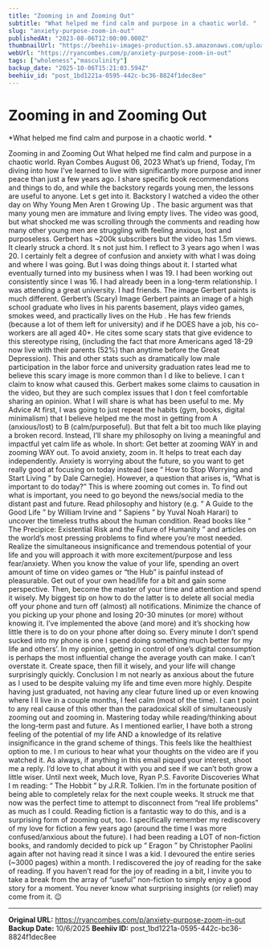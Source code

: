 ```yaml
---
title: "Zooming in and Zooming Out"
subtitle: "What helped me find calm and purpose in a chaotic world. "
slug: "anxiety-purpose-zoom-in-out"
publishedAt: "2023-08-06T12:00:00.000Z"
thumbnailUrl: "https://beehiiv-images-production.s3.amazonaws.com/uploads/asset/file/0a59f2f1-cdd4-4cad-8be0-29181f347f9b/steven-wright-mq8QogEBy00-unsplash.jpg?t=1718474191"
webUrl: "https://ryancombes.com/p/anxiety-purpose-zoom-in-out"
tags: ["wholeness","masculinity"]
backup_date: "2025-10-06T15:21:03.594Z"
beehiiv_id: "post_1bd1221a-0595-442c-bc36-8824f1dec8ee"
---
```


# Zooming in and Zooming Out

*What helped me find calm and purpose in a chaotic world. *



Zooming in and Zooming Out What helped me find calm and purpose in a chaotic world. Ryan Combes August 06, 2023 What’s up friend, Today, I’m diving into how I’ve learned to live with significantly more purpose and inner peace than just a few years ago. I share specific book recommendations and things to do, and while the backstory regards young men, the lessons are useful to anyone. Let s get into it. Backstory I watched a video the other day on Why Young Men Aren t Growing Up . The basic argument was that many young men are immature and living empty lives. The video was good, but what shocked me was scrolling through the comments and reading how many other young men are struggling with feeling anxious, lost and purposeless. Gerbert has ~200k subscribers but the video has 1.5m views. It clearly struck a chord. It s not just him. I reflect to 3 years ago when I was 20. I certainly felt a degree of confusion and anxiety with what I was doing and where I was going. But I was doing things about it. I started what eventually turned into my business when I was 19. I had been working out consistently since I was 16. I had already been in a long-term relationship. I was attending a great university. I had friends. The image Gerbert paints is much different. Gerbert’s (Scary) Image Gerbert paints an image of a high school graduate who lives in his parents basement, plays video games, smokes weed, and practically lives on the Hub . He has few friends (because a lot of them left for university) and if he DOES have a job, his co-workers are all aged 40+. He cites some scary stats that give evidence to this stereotype rising, (including the fact that more Americans aged 18-29 now live with their parents (52%) than anytime before the Great Depression). This and other stats such as dramatically low male participation in the labor force and university graduation rates lead me to believe this scary image is more common than I d like to believe. I can t claim to know what caused this. Gerbert makes some claims to causation in the video, but they are such complex issues that I don t feel comfortable sharing an opinion. What I will share is what has been useful to me. My Advice At first, I was going to just repeat the habits (gym, books, digital minimalism) that I believe helped me the most in getting from A (anxious/lost) to B (calm/purposeful). But that felt a bit too much like playing a broken record. Instead, I’ll share my philosophy on living a meaningful and impactful yet calm life as whole. In short: Get better at zooming WAY in and zooming WAY out. To avoid anxiety, zoom in. It helps to treat each day independently. Anxiety is worrying about the future, so you want to get really good at focusing on today instead (see “ How to Stop Worrying and Start Living ” by Dale Carnegie). However, a question that arises is, “What is important to do today?” This is where zooming out comes in. To find out what is important, you need to go beyond the news/social media to the distant past and future. Read philosophy and history (e.g. “ A Guide to the Good Life ” by William Irvine and “ Sapiens ” by Yuval Noah Harari) to uncover the timeless truths about the human condition. Read books like “ The Precipice: Existential Risk and the Future of Humanity ” and articles on the world’s most pressing problems to find where you’re most needed. Realize the simultaneous insignificance and tremendous potential of your life and you will approach it with more excitement/purpose and less fear/anxiety. When you know the value of your life, spending an overt amount of time on video games or “the Hub” is painful instead of pleasurable. Get out of your own head/life for a bit and gain some perspective. Then, become the master of your time and attention and spend it wisely. My biggest tip on how to do the latter is to delete all social media off your phone and turn off (almost) all notifications. Minimize the chance of you picking up your phone and losing 20-30 minutes (or more) without knowing it. I’ve implemented the above (and more) and it’s shocking how little there is to do on your phone after doing so. Every minute I don’t spend sucked into my phone is one I spend doing something much better for my life and others’. In my opinion, getting in control of one’s digital consumption is perhaps the most influential change the average youth can make. I can’t overstate it. Create space, then fill it wisely, and your life will change surprisingly quickly. Conclusion I m not nearly as anxious about the future as I used to be despite valuing my life and time even more highly. Despite having just graduated, not having any clear future lined up or even knowing where I ll live in a couple months, I feel calm (most of the time). I can t point to any real cause of this other than the paradoxical skill of simultaneously zooming out and zooming in. Mastering today while reading/thinking about the long-term past and future. As I mentioned earlier, I have both a strong feeling of the potential of my life AND a knowledge of its relative insignificance in the grand scheme of things. This feels like the healthiest option to me. I m curious to hear what your thoughts on the video are if you watched it. As always, if anything in this email piqued your interest, shoot me a reply. I’d love to chat about it with you and see if we can’t both grow a little wiser. Until next week, Much love, Ryan P.S. Favorite Discoveries What I m reading: “ The Hobbit ” by J.R.R. Tolkien. I’m in the fortunate position of being able to completely relax for the next couple weeks. It struck me that now was the perfect time to attempt to disconnect from “real life problems” as much as I could. Reading fiction is a fantastic way to do this, and is a surprising form of zooming out, too. I specifically remember my rediscovery of my love for fiction a few years ago (around the time I was more confused/anxious about the future). I had been reading a LOT of non-fiction books, and randomly decided to pick up “ Eragon ” by Christopher Paolini again after not having read it since I was a kid. I devoured the entire series (~3000 pages) within a month. I rediscovered the joy of reading for the sake of reading. If you haven’t read for the joy of reading in a bit, I invite you to take a break from the array of “useful” non-fiction to simply enjoy a good story for a moment. You never know what surprising insights (or relief) may come from it. 😉

---

**Original URL:** https://ryancombes.com/p/anxiety-purpose-zoom-in-out
**Backup Date:** 10/6/2025
**Beehiiv ID:** post_1bd1221a-0595-442c-bc36-8824f1dec8ee
